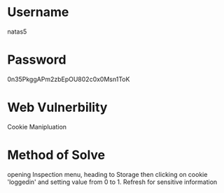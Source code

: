 # Username
natas5

# Password
0n35PkggAPm2zbEpOU802c0x0Msn1ToK

# Web Vulnerbility 
Cookie Manipluation

# Method of Solve
opening Inspection menu, heading to Storage then clicking on cookie 'loggedin' and setting value from 0 to 1.
Refresh for sensitive information
